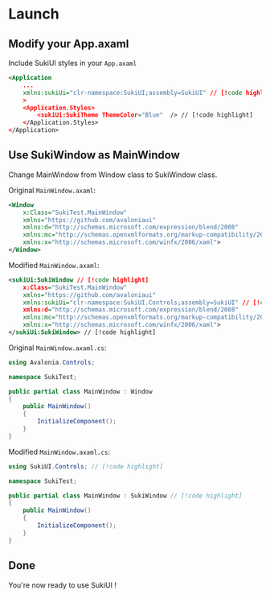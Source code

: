 # Launch

## Modify your App.axaml

Include SukiUI styles in your `App.axaml`

```xml
<Application
    ...
    xmlns:sukiUi="clr-namespace:SukiUI;assembly=SukiUI" // [!code highlight]
    >
    <Application.Styles>
        <sukiUi:SukiTheme ThemeColor="Blue"  /> // [!code highlight]
    </Application.Styles>
</Application>
```

## Use SukiWindow as MainWindow

Change MainWindow from Window class to SukiWindow class.

Original `MainWindow.axaml`:

```xml
<Window
    x:Class="SukiTest.MainWindow"
    xmlns="https://github.com/avaloniaui"
    xmlns:d="http://schemas.microsoft.com/expression/blend/2008"
    xmlns:mc="http://schemas.openxmlformats.org/markup-compatibility/2006"
    xmlns:x="http://schemas.microsoft.com/winfx/2006/xaml">
</Window>
```

Modified `MainWindow.axaml`: 

```xml
<sukiUi:SukiWindow // [!code highlight]
    x:Class="SukiTest.MainWindow"
    xmlns="https://github.com/avaloniaui"
    xmlns:sukiUi="clr-namespace:SukiUI.Controls;assembly=SukiUI" // [!code highlight]
    xmlns:d="http://schemas.microsoft.com/expression/blend/2008"
    xmlns:mc="http://schemas.openxmlformats.org/markup-compatibility/2006"
    xmlns:x="http://schemas.microsoft.com/winfx/2006/xaml">
</sukiUi:SukiWindow> // [!code highlight]
```

Original `MainWindow.axaml.cs`: 

```csharp
using Avalonia.Controls;

namespace SukiTest;

public partial class MainWindow : Window
{
    public MainWindow()
    {
        InitializeComponent();
    }
}
```

Modified `MainWindow.axaml.cs`: 


```csharp
using SukiUI.Controls; // [!code highlight]

namespace SukiTest;

public partial class MainWindow : SukiWindow // [!code highlight]
{
    public MainWindow()
    {
        InitializeComponent();
    }
}
```

## Done

You're now ready to use SukiUI !